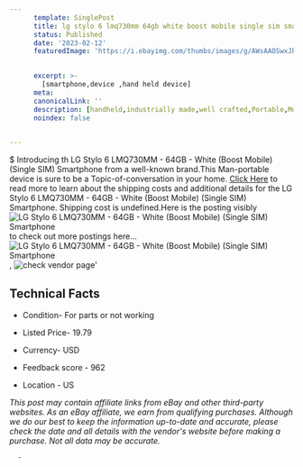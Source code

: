 ```yaml
---
      template: SinglePost
      title: lg stylo 6 lmq730mm 64gb white boost mobile single sim smartphone
      status: Published
      date: '2023-02-12'
      featuredImage: 'https://i.ebayimg.com/thumbs/images/g/AWsAAOSwxJhjm4OC/s-l225.jpg'
       

      excerpt: >-
        [smartphone,device ,hand held device]
      meta:
      canonicalLink: ''
      description: [handheld,industrially made,well crafted,Portable,Mobile,Compact,Convenient,Lightweight,Maneuverable,Man-portable,Miniature,Carriable,Hand-held,Light,Holdable,Transportable,Mobile device,Pocket-sized,On-the-go,Wireless,Cordless,Compact size,Convenient size, smartphone,device ,hand held device]
      noindex: false
      

---
```

$
      Introducing th LG Stylo 6 LMQ730MM - 64GB - White (Boost Mobile) (Single SIM) Smartphone from a well-known brand.This Man-portable device  is sure to be a Topic-of-conversation in your home. [Click Here](https://www.ebay.com/itm/266042552876?hash=item3df15f322c%3Ag%3AAWsAAOSwxJhjm4OC&mkevt=1&mkcid=1&mkrid=711-53200-19255-0&campid=%253CePNCampaignId%253E&customid=%253CreferenceId%253E&toolid=10049) to read more to learn about the shipping costs and additional details for the LG Stylo 6 LMQ730MM - 64GB - White (Boost Mobile) (Single SIM) Smartphone. Shipping cost is undefined.Here is the posting visibly ![LG Stylo 6 LMQ730MM - 64GB - White (Boost Mobile) (Single SIM) Smartphone](https://i.ebayimg.com/thumbs/images/g/AWsAAOSwxJhjm4OC/s-l225.jpg) to check out more postings here... ![LG Stylo 6 LMQ730MM - 64GB - White (Boost Mobile) (Single SIM) Smartphone](https://i.ebayimg.com/images/g/AWsAAOSwxJhjm4OC/s-l1600.jpg), ![check vendor page](https://origin-galleryplus.ebayimg.com/ws/web/266042552876_2_0_1/225x225.jpg,https://origin-galleryplus.ebayimg.com/ws/web/266042552876_3_0_1/225x225.jpg,https://origin-galleryplus.ebayimg.com/ws/web/266042552876_4_0_1/225x225.jpg,https://origin-galleryplus.ebayimg.com/ws/web/266042552876_5_0_1/225x225.jpg,https://origin-galleryplus.ebayimg.com/ws/web/266042552876_6_0_1/225x225.jpg,https://origin-galleryplus.ebayimg.com/ws/web/266042552876_7_0_1/225x225.jpg)'

      

 ## Technical Facts 



     
      

 - Condition- For parts or not working 


      

 - Listed Price- 19.79 


      

 - Currency- USD 


      

 - Feedback score - 962 


      

 - Location - US 


      
      

 *_This post may contain affiliate links from eBay and other third-party websites. As an eBay affiliate, we earn from qualifying purchases. Although we do our best to keep the information up-to-date and accurate, please check the date and all details with the vendor's website before making a purchase. Not all data may be accurate._*




      -
